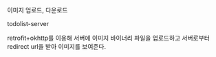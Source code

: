 이미지 업로드, 다운로드

todolist-server

retrofit+okhttp를 이용해 서버에 이미지 바이너리 파일을 업로드하고 
서버로부터 redirect url을 받아 이미지를 보여준다.

